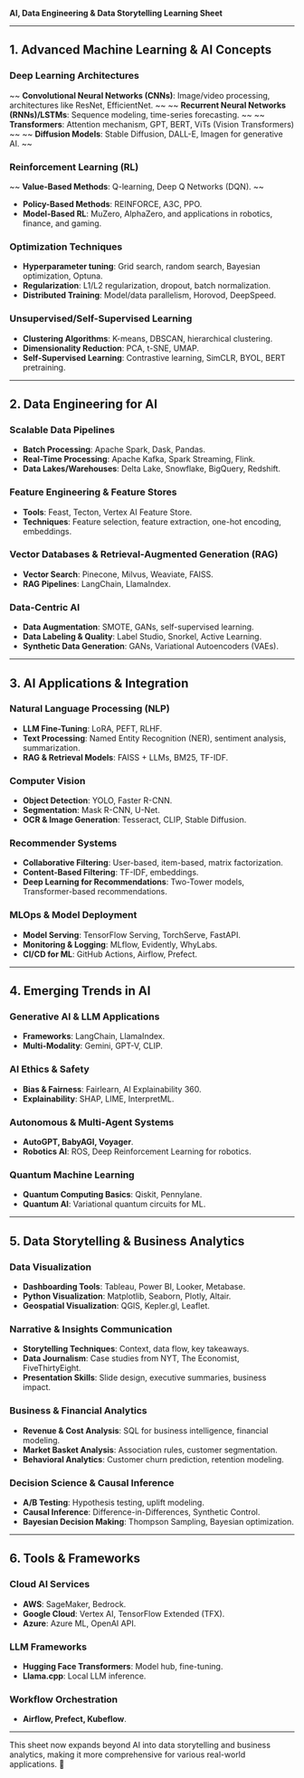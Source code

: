**AI, Data Engineering & Data Storytelling Learning Sheet**

---

## **1. Advanced Machine Learning & AI Concepts**

### **Deep Learning Architectures**
~~ **Convolutional Neural Networks (CNNs)**: Image/video processing, architectures like ResNet, EfficientNet. ~~
~~ **Recurrent Neural Networks (RNNs)/LSTMs**: Sequence modeling, time-series forecasting. ~~
~~ **Transformers**: Attention mechanism, GPT, BERT, ViTs (Vision Transformers) ~~
~~ **Diffusion Models**: Stable Diffusion, DALL-E, Imagen for generative AI. ~~

### **Reinforcement Learning (RL)**
~~ **Value-Based Methods**: Q-learning, Deep Q Networks (DQN). ~~
- **Policy-Based Methods**: REINFORCE, A3C, PPO.
- **Model-Based RL**: MuZero, AlphaZero, and applications in robotics, finance, and gaming.

### **Optimization Techniques**
- **Hyperparameter tuning**: Grid search, random search, Bayesian optimization, Optuna.
- **Regularization**: L1/L2 regularization, dropout, batch normalization.
- **Distributed Training**: Model/data parallelism, Horovod, DeepSpeed.

### **Unsupervised/Self-Supervised Learning**
- **Clustering Algorithms**: K-means, DBSCAN, hierarchical clustering.
- **Dimensionality Reduction**: PCA, t-SNE, UMAP.
- **Self-Supervised Learning**: Contrastive learning, SimCLR, BYOL, BERT pretraining.

---

## **2. Data Engineering for AI**

### **Scalable Data Pipelines**
- **Batch Processing**: Apache Spark, Dask, Pandas.
- **Real-Time Processing**: Apache Kafka, Spark Streaming, Flink.
- **Data Lakes/Warehouses**: Delta Lake, Snowflake, BigQuery, Redshift.

### **Feature Engineering & Feature Stores**
- **Tools**: Feast, Tecton, Vertex AI Feature Store.
- **Techniques**: Feature selection, feature extraction, one-hot encoding, embeddings.

### **Vector Databases & Retrieval-Augmented Generation (RAG)**
- **Vector Search**: Pinecone, Milvus, Weaviate, FAISS.
- **RAG Pipelines**: LangChain, LlamaIndex.

### **Data-Centric AI**
- **Data Augmentation**: SMOTE, GANs, self-supervised learning.
- **Data Labeling & Quality**: Label Studio, Snorkel, Active Learning.
- **Synthetic Data Generation**: GANs, Variational Autoencoders (VAEs).

---

## **3. AI Applications & Integration**

### **Natural Language Processing (NLP)**
- **LLM Fine-Tuning**: LoRA, PEFT, RLHF.
- **Text Processing**: Named Entity Recognition (NER), sentiment analysis, summarization.
- **RAG & Retrieval Models**: FAISS + LLMs, BM25, TF-IDF.

### **Computer Vision**
- **Object Detection**: YOLO, Faster R-CNN.
- **Segmentation**: Mask R-CNN, U-Net.
- **OCR & Image Generation**: Tesseract, CLIP, Stable Diffusion.

### **Recommender Systems**
- **Collaborative Filtering**: User-based, item-based, matrix factorization.
- **Content-Based Filtering**: TF-IDF, embeddings.
- **Deep Learning for Recommendations**: Two-Tower models, Transformer-based recommendations.

### **MLOps & Model Deployment**
- **Model Serving**: TensorFlow Serving, TorchServe, FastAPI.
- **Monitoring & Logging**: MLflow, Evidently, WhyLabs.
- **CI/CD for ML**: GitHub Actions, Airflow, Prefect.

---

## **4. Emerging Trends in AI**

### **Generative AI & LLM Applications**
- **Frameworks**: LangChain, LlamaIndex.
- **Multi-Modality**: Gemini, GPT-V, CLIP.

### **AI Ethics & Safety**
- **Bias & Fairness**: Fairlearn, AI Explainability 360.
- **Explainability**: SHAP, LIME, InterpretML.

### **Autonomous & Multi-Agent Systems**
- **AutoGPT, BabyAGI, Voyager**.
- **Robotics AI**: ROS, Deep Reinforcement Learning for robotics.

### **Quantum Machine Learning**
- **Quantum Computing Basics**: Qiskit, Pennylane.
- **Quantum AI**: Variational quantum circuits for ML.

---

## **5. Data Storytelling & Business Analytics**

### **Data Visualization**
- **Dashboarding Tools**: Tableau, Power BI, Looker, Metabase.
- **Python Visualization**: Matplotlib, Seaborn, Plotly, Altair.
- **Geospatial Visualization**: QGIS, Kepler.gl, Leaflet.

### **Narrative & Insights Communication**
- **Storytelling Techniques**: Context, data flow, key takeaways.
- **Data Journalism**: Case studies from NYT, The Economist, FiveThirtyEight.
- **Presentation Skills**: Slide design, executive summaries, business impact.

### **Business & Financial Analytics**
- **Revenue & Cost Analysis**: SQL for business intelligence, financial modeling.
- **Market Basket Analysis**: Association rules, customer segmentation.
- **Behavioral Analytics**: Customer churn prediction, retention modeling.

### **Decision Science & Causal Inference**
- **A/B Testing**: Hypothesis testing, uplift modeling.
- **Causal Inference**: Difference-in-Differences, Synthetic Control.
- **Bayesian Decision Making**: Thompson Sampling, Bayesian optimization.

---

## **6. Tools & Frameworks**

### **Cloud AI Services**
- **AWS**: SageMaker, Bedrock.
- **Google Cloud**: Vertex AI, TensorFlow Extended (TFX).
- **Azure**: Azure ML, OpenAI API.

### **LLM Frameworks**
- **Hugging Face Transformers**: Model hub, fine-tuning.
- **Llama.cpp**: Local LLM inference.

### **Workflow Orchestration**
- **Airflow, Prefect, Kubeflow**.

---

This sheet now expands beyond AI into data storytelling and business analytics, making it more comprehensive for various real-world applications. 🚀

